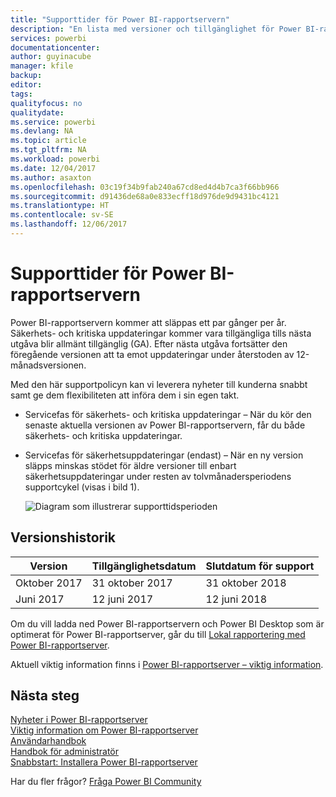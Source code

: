```yaml
---
title: "Supporttider för Power BI-rapportservern"
description: "En lista med versioner och tillgänglighet för Power BI-rapportservern."
services: powerbi
documentationcenter: 
author: guyinacube
manager: kfile
backup: 
editor: 
tags: 
qualityfocus: no
qualitydate: 
ms.service: powerbi
ms.devlang: NA
ms.topic: article
ms.tgt_pltfrm: NA
ms.workload: powerbi
ms.date: 12/04/2017
ms.author: asaxton
ms.openlocfilehash: 03c19f34b9fab240a67cd8ed4d4b7ca3f66bb966
ms.sourcegitcommit: d91436de68a0e833ecff18d976de9d9431bc4121
ms.translationtype: HT
ms.contentlocale: sv-SE
ms.lasthandoff: 12/06/2017
---
```

# <a name="support-timeline-for-power-bi-report-server"></a>Supporttider för Power BI-rapportservern
Power BI-rapportservern kommer att släppas ett par gånger per år. Säkerhets- och kritiska uppdateringar kommer vara tillgängliga tills nästa utgåva blir allmänt tillgänglig (GA). Efter nästa utgåva fortsätter den föregående versionen att ta emot uppdateringar under återstoden av 12-månadsversionen.

Med den här supportpolicyn kan vi leverera nyheter till kunderna snabbt samt ge dem flexibiliteten att införa dem i sin egen takt.

* Servicefas för säkerhets- och kritiska uppdateringar – När du kör den senaste aktuella versionen av Power BI-rapportservern, får du både säkerhets- och kritiska uppdateringar.
* Servicefas för säkerhetsuppdateringar (endast) – När en ny version släpps minskas stödet för äldre versioner till enbart säkerhetsuppdateringar under resten av tolvmånadersperiodens supportcykel (visas i bild 1).

    ![Diagram som illustrerar supporttidsperioden](media/support-timeline/report-server-support-timeline.png)

## <a name="version-history"></a>Versionshistorik
| **Version** | **Tillgänglighetsdatum** | **Slutdatum för support** |
| --- | --- | --- |
| Oktober 2017 |31 oktober 2017 |31 oktober 2018 |
| Juni 2017 |12 juni 2017 |12 juni 2018 |

Om du vill ladda ned Power BI-rapportservern och Power BI Desktop som är optimerat för Power BI-rapportserver, går du till [Lokal rapportering med Power BI-rapportserver](https://powerbi.microsoft.com/report-server/).

Aktuell viktig information finns i [Power BI-rapportserver – viktig information](release-notes.md).

## <a name="next-steps"></a>Nästa steg
[Nyheter i Power BI-rapportserver](whats-new.md)  
[Viktig information om Power BI-rapportserver](release-notes.md)  
[Användarhandbok](user-handbook-overview.md)  
[Handbok för administratör](admin-handbook-overview.md)  
[Snabbstart: Installera Power BI-rapportserver](quickstart-install-report-server.md)  

Har du fler frågor? [Fråga Power BI Community](https://community.powerbi.com/)

